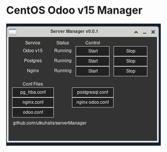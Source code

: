 # CentOS Odoo v15 Manager
 
![N|Solid](https://raw.githubusercontent.com/utkuhalis/CentOS-Odoo15-Manager/main/ss.png)